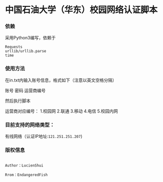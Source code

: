 # 中国石油大学（华东）校园网络认证脚本

### 依赖
采用Python3编写，依赖于

````
Requests
urllib/urllib.parse
time

````

### 使用方法
在in.txt内输入账号信息，格式如下（注意以英文空格分隔）

账号 密码 运营商编号

然后执行脚本

运营商对应编号：
1.校园网
2.联通
3.移动
4.电信
5.校园内网


### 目前支持的网络类型：

有线网络（认证IP地址:`121.251.251.207`)

### 版权信息

````

Author：LucienShui

Rrom：EndangeredFish

````
